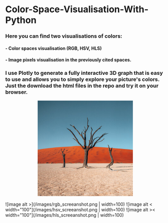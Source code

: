 # Color-Space-Visualisation-With-Python

### Here you can find two visualisations of colors:
#### - Color spaces visualisation (RGB, HSV, HLS)
#### - Image pixels visualisation in the previously cited spaces. 

### I use Plotly to generate a fully interactive 3D graph that is easy to use and allows you to simply explore your picture's colors. Just the download the html files in the repo and try it on your browser.

<p align="center">
  <img 
    width="300"
    height="300"
    src="/images/Namibia3.png"
  >
</p>

![image alt >](/images/rgb_screeanshot.png | width=100)
![image alt < width="100"](/images/hsv_screeanshot.png | width=100)
![image alt >< width="100"](/images/hls_screeanshot.png | width=100)
